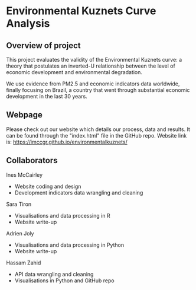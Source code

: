 # Environmental Kuznets Curve Analysis

## Overview of project

This project evaluates the validity of the Environmental Kuznets curve: a theory that postulates an inverted-U relationship between the level of economic development and environmental degradation.

We use evidence from PM2.5 and economic indicators data worldwide, finally focusing on Brazil, a country that went through substantial economic development in the last 30 years.

## Webpage

Please check out our website which details our process, data and results. It can be found through the "index.html" file in the GitHub repo. Website link is: https://imccgr.github.io/environmentalkuznets/

## Collaborators

Ines McCairley

 - Website coding and design
 - Development indicators data wrangling and cleaning

Sara Tiron

 - Visualisations and data processing in R
 - Website write-up

Adrien Joly

 - Visualisations and data processing in Python
 - Website write-up

Hassam Zahid

 - API data wrangling and cleaning
 - Visualisations in Python and GitHub repo
